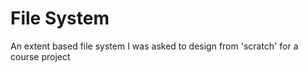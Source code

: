 # File System
An extent based file system I was asked to design from 'scratch' for a course project
